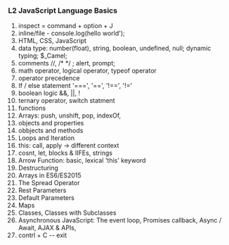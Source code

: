 ### L2 JavaScript Language Basics ###
1. inspect = command + option + J
2. inline/file - console.log(hello world');
3. HTML, CSS, JavaScript
4. data type: number(float), string, boolean, undefined, null; dynamic typing; $_Camel;
5. comments //, /* */ ; alert, prompt;
6. math operator, logical operator, typeof operator
7. operator precedence
8. If / else statement '===', '==', '!==', '!=' 
9. boolean logic &&, ||, !
10. ternary operator, switch statment
11. functions
12. Arrays: push, unshift, pop, indexOf, 
13. objects and properties
14. obbjects and methods
15. Loops and Iteration
14. this: call, apply -> different context
15. cosnt, let, blocks & IIFEs, strings
16. Arrow Function: basic, lexical 'this' keyword
17. Destructuring
18. Arrays in ES6/ES2015
19. The Spread Operator
20. Rest Parameters
21. Default Parameters
22. Maps
23. Classes, Classes with Subclasses
24. Asynchronous JavaScript: The event loop, Promises callback, Async / Await,  AJAX & APIs, 
25. contrl + C -- exit
